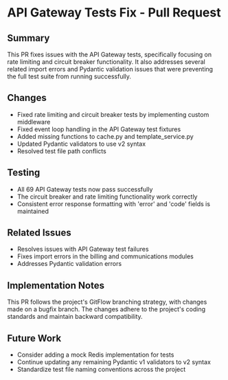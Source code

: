 # API Gateway Tests Fix - Pull Request

## Summary
This PR fixes issues with the API Gateway tests, specifically focusing on rate limiting and circuit breaker functionality. It also addresses several related import errors and Pydantic validation issues that were preventing the full test suite from running successfully.

## Changes
- Fixed rate limiting and circuit breaker tests by implementing custom middleware
- Fixed event loop handling in the API Gateway test fixtures
- Added missing functions to cache.py and template_service.py
- Updated Pydantic validators to use v2 syntax
- Resolved test file path conflicts

## Testing
- All 69 API Gateway tests now pass successfully
- The circuit breaker and rate limiting functionality work correctly
- Consistent error response formatting with 'error' and 'code' fields is maintained

## Related Issues
- Resolves issues with API Gateway test failures
- Fixes import errors in the billing and communications modules
- Addresses Pydantic validation errors

## Implementation Notes
This PR follows the project's GitFlow branching strategy, with changes made on a bugfix branch. The changes adhere to the project's coding standards and maintain backward compatibility.

## Future Work
- Consider adding a mock Redis implementation for tests
- Continue updating any remaining Pydantic v1 validators to v2 syntax
- Standardize test file naming conventions across the project
